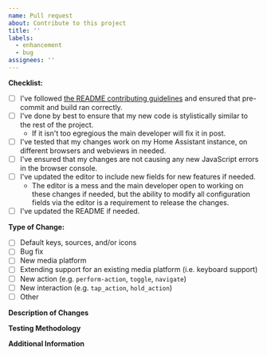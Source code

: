 ```yaml
---
name: Pull request
about: Contribute to this project
title: ''
labels:
  - enhancement
  - bug
assignees: ''
---
```


<!--
DO NOT DELETE THIS TEMPLATE.
Or at the very least make sure you include enough information so I know what you're adding.
-->

**Checklist:**

- [ ] I've followed [the README contributing guidelines](https://github.com/Nerwyn/android-tv-card/blob/main/.github/CONTRIBUTING.md) and ensured that pre-commit and build ran correctly.
- [ ] I've done by best to ensure that my new code is stylistically similar to the rest of the project.
  - If it isn't too egregious the main developer will fix it in post.
- [ ] I've tested that my changes work on my Home Assistant instance, on different browsers and webviews in needed.
- [ ] I've ensured that my changes are not causing any new JavaScript errors in the browser console.
- [ ] I've updated the editor to include new fields for new features if needed.
  - The editor is a mess and the main developer open to working on these changes if needed, but the ability to modify all configuration fields via the editor is a requirement to release the changes.
- [ ] I've updated the README if needed.

**Type of Change:**

- [ ] Default keys, sources, and/or icons
- [ ] Bug fix
- [ ] New media platform
- [ ] Extending support for an existing media platform (i.e. keyboard support)
- [ ] New action (e.g. `perform-action`, `toggle`, `navigate`)
- [ ] New interaction (e.g. `tap_action`, `hold_action`)
- [ ] Other

**Description of Changes**

<!--
Describe the code changes you've made and why you made them.
-->

**Testing Methodology**

<!--
How did you test your changes?
Did you install the file to your Home Assistant server and ensure that the changes work?

If making default key/source/icon changes, did you test them like above or test them using the card's built in custom actions and icons? (This is fine for this kind of change)

What devices did you test your changes on? Web browsers?
-->

**Additional Information**
